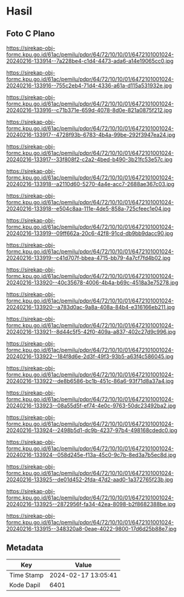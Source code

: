 # Hasil

## Foto C Plano

https://sirekap-obj-formc.kpu.go.id/61ac/pemilu/pdpr/64/72/10/10/01/6472101001024-20240216-133914--7a228be4-c1d4-4473-ada6-a14e19065cc0.jpg

https://sirekap-obj-formc.kpu.go.id/61ac/pemilu/pdpr/64/72/10/10/01/6472101001024-20240216-133916--755c2eb4-71d4-4336-a61a-d115a531932e.jpg

https://sirekap-obj-formc.kpu.go.id/61ac/pemilu/pdpr/64/72/10/10/01/6472101001024-20240216-133916--c71b371e-659d-4078-8d0e-821a0875f212.jpg

https://sirekap-obj-formc.kpu.go.id/61ac/pemilu/pdpr/64/72/10/10/01/6472101001024-20240216-133917--4728f93b-6783-4b4a-99be-292f3947ea24.jpg

https://sirekap-obj-formc.kpu.go.id/61ac/pemilu/pdpr/64/72/10/10/01/6472101001024-20240216-133917--33f808f2-c2a2-4bed-b490-3b21fc53e57c.jpg

https://sirekap-obj-formc.kpu.go.id/61ac/pemilu/pdpr/64/72/10/10/01/6472101001024-20240216-133918--a2110d60-5270-4a4e-acc7-2688ae367c03.jpg

https://sirekap-obj-formc.kpu.go.id/61ac/pemilu/pdpr/64/72/10/10/01/6472101001024-20240216-133918--e504c8aa-111e-4de5-858a-725cfeec1e04.jpg

https://sirekap-obj-formc.kpu.go.id/61ac/pemilu/pdpr/64/72/10/10/01/6472101001024-20240216-133919--09ff662a-20c6-42f8-91cd-db9bb9dacc90.jpg

https://sirekap-obj-formc.kpu.go.id/61ac/pemilu/pdpr/64/72/10/10/01/6472101001024-20240216-133919--c41d707f-bbea-4715-bb79-4a7cf7fd4b02.jpg

https://sirekap-obj-formc.kpu.go.id/61ac/pemilu/pdpr/64/72/10/10/01/6472101001024-20240216-133920--40c35678-4006-4b4a-b69c-4518a3e75278.jpg

https://sirekap-obj-formc.kpu.go.id/61ac/pemilu/pdpr/64/72/10/10/01/6472101001024-20240216-133920--a783d0ac-9a8a-408a-84b4-e316166eb211.jpg

https://sirekap-obj-formc.kpu.go.id/61ac/pemilu/pdpr/64/72/10/10/01/6472101001024-20240216-133921--8d44c5f5-42f0-409a-a837-402c27d9c996.jpg

https://sirekap-obj-formc.kpu.go.id/61ac/pemilu/pdpr/64/72/10/10/01/6472101001024-20240216-133922--184f8d6e-2d3f-49f3-93b5-a63f4c586045.jpg

https://sirekap-obj-formc.kpu.go.id/61ac/pemilu/pdpr/64/72/10/10/01/6472101001024-20240216-133922--de8b6586-bc1b-451c-86a6-93f71d8a37a4.jpg

https://sirekap-obj-formc.kpu.go.id/61ac/pemilu/pdpr/64/72/10/10/01/6472101001024-20240216-133923--08a55d5f-ef74-4e0c-9763-50dc23492ba2.jpg

https://sirekap-obj-formc.kpu.go.id/61ac/pemilu/pdpr/64/72/10/10/01/6472101001024-20240216-133924--2498b5d1-dc9b-4237-97b4-498168cdedc0.jpg

https://sirekap-obj-formc.kpu.go.id/61ac/pemilu/pdpr/64/72/10/10/01/6472101001024-20240216-133924--058d245e-f13a-45c0-9c7b-8ed3a7b5ec8d.jpg

https://sirekap-obj-formc.kpu.go.id/61ac/pemilu/pdpr/64/72/10/10/01/6472101001024-20240216-133925--de01d452-2fda-47d2-aad0-1a372765f23b.jpg

https://sirekap-obj-formc.kpu.go.id/61ac/pemilu/pdpr/64/72/10/10/01/6472101001024-20240216-133925--2872956f-fa34-42ea-8098-b2f8682388be.jpg

https://sirekap-obj-formc.kpu.go.id/61ac/pemilu/pdpr/64/72/10/10/01/6472101001024-20240216-133915--348320a8-0eae-4022-9800-17d6d25b88e7.jpg


## Metadata

| Key        | Value               |
| ---------- | ------------------- |
| Time Stamp | 2024-02-17 13:05:41 |
| Kode Dapil | 6401                |



